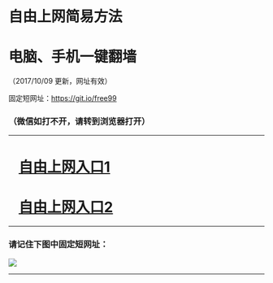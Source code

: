 ﻿# 自由上网简易方法

# 电脑、手机一键翻墙

（2017/10/09 更新，网址有效）

固定短网址：https://git.io/free99

### （微信如打不开，请转到浏览器打开）


***





# &nbsp;&nbsp; <a href="http://ft2190027840.fwq-tz-1001.info/fwqtz01.html?t=100900114500 " target="_blank">自由上网入口1</a>
# &nbsp;&nbsp; <a href="http://ft1589020279.fwq-tz-1002.info/fwqtz02.html?t=100900114830 " target="_blank">自由上网入口2</a>
***

### 请记住下图中固定短网址：

<img src="https://s3-us-west-2.amazonaws.com/fwq-1001/yjfq-20170905okok.png" /> 


***

